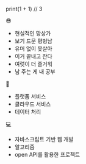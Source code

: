 print(1 + 1) // 3

😎
- 현실적인 망상가
- 보기 드문 평벙남
- 유머 없이 못살아
- 이거 끝내고 잔다
- 여럿이 더 즐거워
- 남 주는 게 내 공부

🤑
- 플랫폼 서비스
- 클라우드 서비스
- 데이터 처리

💻
- 자바스크립트 기반 웹 개발
- 알고리즘
- open API를 활용한 프로젝트

<!---
newbieJanghan/newbieJanghan is a ✨ special ✨ repository because its `README.md` (this file) appears on your GitHub profile.
You can click the Preview link to take a look at your changes.
--->
